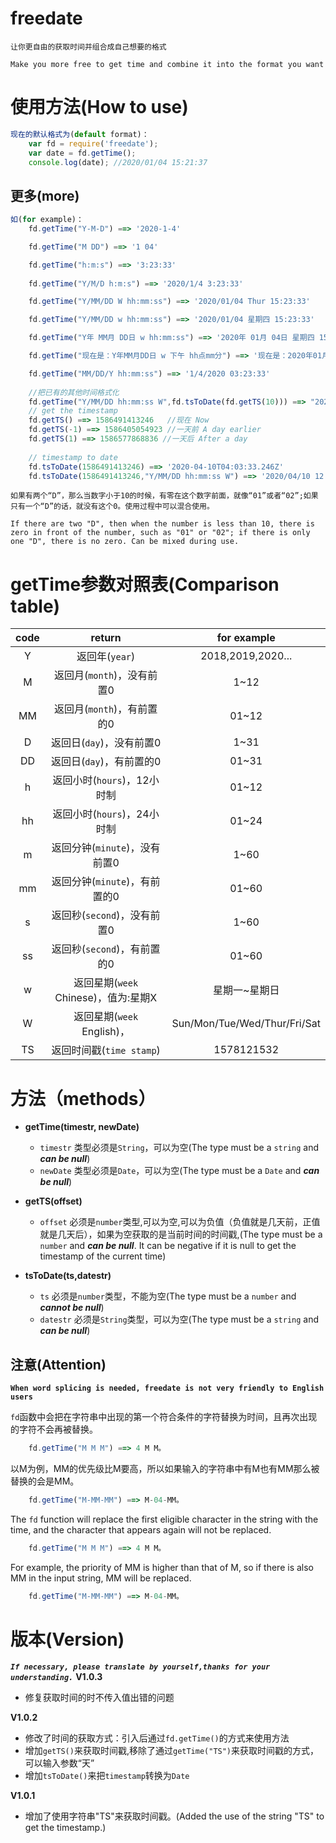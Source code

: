 # freedate
    让你更自由的获取时间并组合成自己想要的格式

    Make you more free to get time and combine it into the format you want

# 使用方法(How to use)
```js
现在的默认格式为(default format)：
    var fd = require('freedate');
    var date = fd.getTime();
    console.log(date); //2020/01/04 15:21:37
```
## 更多(more)
```js 
如(for example)：
    fd.getTime("Y-M-D") ==> '2020-1-4'

    fd.getTime("M DD") ==> '1 04'

    fd.getTime("h:m:s") ==> '3:23:33'
    
    fd.getTime("Y/M/D h:m:s") ==> '2020/1/4 3:23:33'

    fd.getTime("Y/MM/DD W hh:mm:ss") ==> '2020/01/04 Thur 15:23:33'

    fd.getTime("Y/MM/DD w hh:mm:ss") ==> '2020/01/04 星期四 15:23:33'

    fd.getTime("Y年 MM月 DD日 w hh:mm:ss") ==> '2020年 01月 04日 星期四 15:23:33'

    fd.getTime("现在是：Y年MM月DD日 w 下午 hh点mm分") ==> '现在是：2020年01月04日 星期四 下午 15点23分'

    fd.getTime("MM/DD/Y hh:mm:ss") ==> '1/4/2020 03:23:33'
    
    //把已有的其他时间格式化
    fd.getTime("Y/MM/DD hh:mm:ss W",fd.tsToDate(fd.getTS(10))) ==> "2020/04/20 14:43:05 Mon" //'otherDate' must be type of Date
    // get the timestamp
    fd.getTS() ==> 1586491413246   //现在 Now
    fd.getTS(-1) ==> 1586405054923 //一天前 A day earlier
    fd.getTS(1) ==> 1586577868836 //一天后 After a day
    
    // timestamp to date
    fd.tsToDate(1586491413246) ==> '2020-04-10T04:03:33.246Z'
    fd.tsToDate(1586491413246,"Y/MM/DD hh:mm:ss W") ==> '2020/04/10 12:03:33 Fri'
```
    如果有两个“D”，那么当数字小于10的时候，有零在这个数字前面，就像“01”或者“02”;如果只有一个“D”的话，就没有这个0。使用过程中可以混合使用。

    If there are two "D", then when the number is less than 10, there is zero in front of the number, such as "01" or "02"; if there is only one "D", there is no zero. Can be mixed during use.


# getTime参数对照表(Comparison table)
| code | return | for example |
|:-:|:-:|:-:|
|  Y  |  返回年(`year`) | 2018,2019,2020...
|  M  |  返回月(`month`)，没有前置0 | 1~12
|  MM |  返回月(`month`)，有前置的0 | 01~12
|  D  |  返回日(`day`)，没有前置0 | 1~31
|  DD |  返回日(`day`)，有前置的0 | 01~31
|  h  |  返回小时(`hours`)，12小时制 | 	01~12
|  hh |  返回小时(`hours`)，24小时制 | 	01~24
|  m  |  返回分钟(`minute`)，没有前置0 | 1~60
|  mm |  返回分钟(`minute`)，有前置的0 | 01~60
|  s  |  返回秒(`second`)，没有前置0 | 	1~60
|  ss |  返回秒(`second`)，有前置的0 | 	01~60
|  w  |  返回星期(`week` Chinese)，值为:星期X | 星期一~星期日
|  W  |  返回星期(`week` English)， | Sun/Mon/Tue/Wed/Thur/Fri/Sat
|  TS | 返回时间戳(`time stamp`) | 1578121532

# 方法（methods）
- **getTime(timestr, newDate)**
    - `timestr` 类型必须是`String`，可以为空(The type must be a `string` and ***can be null***)  
    - `newDate` 类型必须是`Date`，可以为空(The type must be a `Date` and ***can be null***)  

- **getTS(offset)**  
    -  `offset` 必须是`number`类型,可以为空,可以为负值（负值就是几天前，正值就是几天后），如果为空获取的是当前时间的时间戳,(The type must be a `number` and ***can be null***. It can be negative if it is null to get the timestamp of the current time)  

- **tsToDate(ts,datestr)**
    - `ts` 必须是`number`类型，不能为空(The type must be a `number` and ***cannot be null***)
    - `datestr` 必须是`String`类型，可以为空(The type must be a `string` and ***can be null***)

## 注意(Attention)
**`When word splicing is needed, freedate is not very friendly to English users`**

`fd`函数中会把在字符串中出现的第一个符合条件的字符替换为时间，且再次出现的字符不会再被替换。
```js
    fd.getTime("M M M") ==> 4 M M。
```
以M为例，MM的优先级比M要高，所以如果输入的字符串中有M也有MM那么被替换的会是MM。
```js
    fd.getTime("M-MM-MM") ==> M-04-MM。
```
The `fd` function will replace the first eligible character in the string with the time, and the character that appears again will not be replaced.
```js
    fd.getTime("M M M") ==> 4 M M。
``` 
For example, the priority of MM is higher than that of M, so if there is also MM in the input string, MM will be replaced.
```js
    fd.getTime("M-MM-MM") ==> M-04-MM。
```

# 版本(Version)
***`If necessary, please translate by yourself,thanks for your understanding.`***
**V1.0.3**
- 修复获取时间的时不传入值出错的问题

**V1.0.2**
- 修改了时间的获取方式：引入后通过`fd.getTime()`的方式来使用方法
- 增加`getTS()`来获取时间戳,移除了通过`getTime("TS")`来获取时间戳的方式，可以输入参数“天”
- 增加`tsToDate()`来把`timestamp`转换为`Date`

**V1.0.1**
- 增加了使用字符串"TS"来获取时间戳。(Added the use of the string "TS" to get the timestamp.)